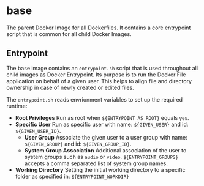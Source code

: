 # base

The parent Docker Image for all Dockerfiles. It contains a core entrypoint script that is common for all child Docker Images.

## Entrypoint

The base image contains an `entrypoint.sh` script that is used throughout all child images as Docker Entrypoint. Its purpose is to run the Docker File application on behalf of a given user. This helps to align file and directory ownership in case of newly created or edited files.


The `entrypoint.sh` reads envrionment variables to set up the required runtime:

- **Root Privileges** Run as root when `${ENTRYPOINT_AS_ROOT}` equals `yes`.
- **Specific User** Run as specific user with name: `${GIVEN_USER}` and id: `${GIVEN_USER_ID}`.
  - **User Group** Associate the given user to a user group with name: `${GIVEN_GROUP}` and id: `${GIVEN_GROUP_ID}`.
  - **System Group Association** Additional association of the user to system groups such as `audio` or `video`. `${ENTRYPOINT_GROUPS}` accepts a comma separated list of system group names.
- **Working Directory** Setting the initial working directory to a specific folder as specified in: `${ENTRYPOINT_WORKDIR}`